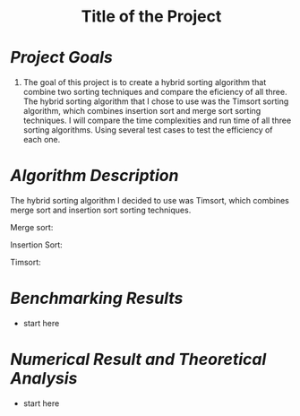 # <div align="center">Title of the Project</div>
# ***Project Goals***
1. The goal of this project is to create a hybrid sorting algorithm that combine two sorting techniques and compare the eficiency of all three. The hybrid sorting algorithm that I chose to use was the Timsort sorting algorithm, which combines insertion sort and merge sort sorting techniques. I will compare the time complexities and run time of all three sorting algorithms. Using several test cases to test the efficiency of each one.

# ***Algorithm Description***
The hybrid sorting algorithm I decided to use was Timsort, which combines merge sort and insertion sort sorting techniques.

Merge sort:

Insertion Sort:

Timsort:


# ***Benchmarking Results***
+ start here

# ***Numerical Result and Theoretical Analysis***
+ start here
